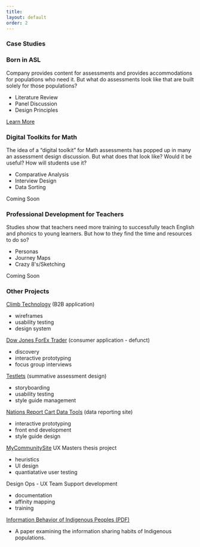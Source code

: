 ```yaml
---
title:
layout: default
order: 2
---
```


<h3>Case Studies</h3>

<div class="case-outer-container">
  <div class="case-container">
  <h3>Born in ASL</h3>
  <p>Company provides content for assessments and provides accommodations for populations who need it. But what do assessments look like that are built solely for those populations?</p>
  <ul>
  <li>Literature Review</li>
  <li>Panel Discussion</li>
  <li>Design Principles</li>
  </ul>
  <a href="">Learn More</a>
  </div>

  <div class="case-container">
  <h3>Digital Toolkits for Math</h3>
  <p>The idea of a “digital toolkit” for Math assessments has popped up in many an assessment design discussion. But what does that look like? Would it be useful? How will students use it? </p>
  <ul>
  <li>Comparative Analysis</li>
  <li>Interview Design</li>
  <li>Data Sorting</li>
  </ul>
  <span>Coming Soon</span>
  </div>

  <div class="case-container">
  <h3>Professional Development for Teachers</h3>
  <p>Studies show that teachers need more training to successfully teach English and phonics to young learners. But how to they find the time and resources to do so?
  </p>
  <ul>
  <li>Personas</li>
  <li>Journey Maps</li>
  <li>Crazy 8's/Sketching</li>
  </ul>
  <span>Coming Soon</span>
  </div>
</div>

<h3>Other Projects</h3>
<div class="case-studies">
<a href="http://www.climbtechnology.com/">Climb Technology</a> (B2B application)
<ul class="project-application">
<li>wireframes</li>
<li>usability testing</li>
<li>design system</li>
</ul>

<a href="https://www.dailyfx.com/dow-jones/">Dow Jones ForEx Trader</a> (consumer application - defunct)
<ul class="project-application">
<li>discovery</li>
<li>interactive prototyping</li>
<li>focus group interviews</li>
</ul>

<a href="https://edulastic.com/ets-testlets/">Testlets</a> (summative assessment design)
<ul class="project-application">
<li>storyboarding</li>
<li>usability testing</li>
<li>style guide management</li>
</ul>

<a href="https://www.nationsreportcard.gov/data_tools.aspx">Nations Report Cart Data Tools</a> (data reporting site)
<ul class="project-application">
<li>interactive prototyping</li>
<li>front end development</li>
<li>style guide design</li>
</ul>

<a href="https://skepsis.riceprower.com/">MyCommunitySite</a> UX Masters thesis project
<ul class="project-application">
<li>heuristics</li>
<li>UI design</li>
<li>quantiatative user testing</li>
</ul>

Design Ops - UX Team Support development
<ul class="project-application">
<li>documentation</li>
<li>affinity mapping</li>
<li>training</li>
</ul>
</div>

<a href="static/docs/MProwerHIB.pdf">Information Behavior of Indigenous Peoples (PDF)</a>  
<ul class="project-application">
<li>A paper examining the information sharing habits of Indigenous populations. </li>
</ul>
